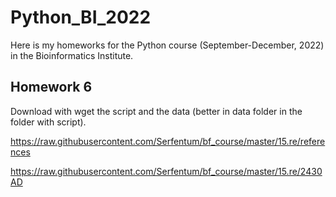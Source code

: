 # Python_BI_2022

Here is my homeworks for the Python course (September-December, 2022) in the Bioinformatics Institute.

## Homework 6 

Download with wget the script and the data (better in data folder in the folder with script).

https://raw.githubusercontent.com/Serfentum/bf_course/master/15.re/references

https://raw.githubusercontent.com/Serfentum/bf_course/master/15.re/2430AD
